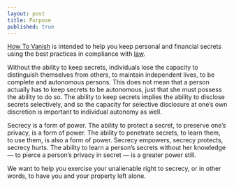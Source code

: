 ```yaml
---
layout: post
title: Purpose
published: true
---
```

<p><a title="how to vanish" href="http://www.howtovanish.com">How To Vanish</a> is intended to help you keep personal and financial secrets using the best practices in compliance with <a title="bill rounds san diego attorney" href="http://www.billroundsjd.com" target="_blank">law</a>.</p>
<p>Without the ability to keep secrets, individuals lose the capacity to distinguish themselves from others, to maintain independent lives, to be complete and autonomous persons. This does not mean that a person actually has to keep secrets to be autonomous, just that she must possess the ability to do so. The ability to keep secrets implies the ability to disclose secrets selectively, and so the capacity for selective disclosure at one’s own discretion is important to individual autonomy as well.</p>
<p>Secrecy is a form of power. The ability to protect a secret, to preserve one’s privacy, is a form of power. The ability to penetrate secrets, to learn them, to use them, is also a form of power. Secrecy empowers, secrecy protects, secrecy hurts. The ability to learn a person’s secrets without her knowledge — to pierce a person’s privacy in secret — is a greater power still.</p>
<p>We want to help you exercise your unalienable right to secrecy, or in other words, to have you and your property left alone.</p>
